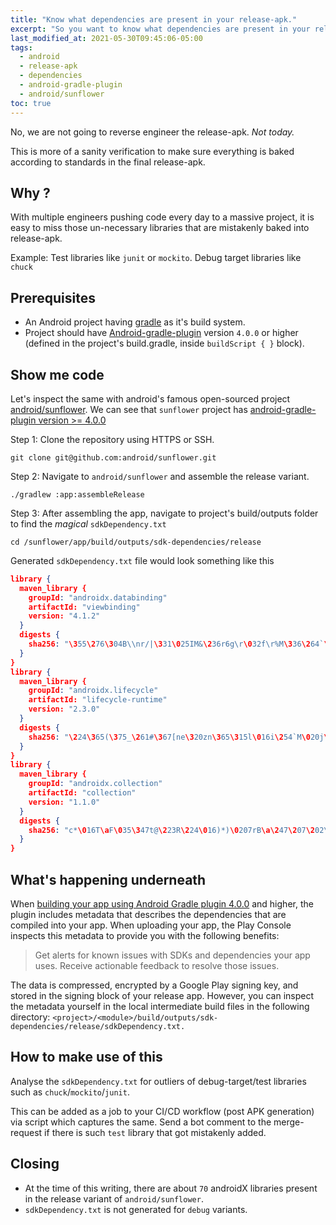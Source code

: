 ```yaml
---
title: "Know what dependencies are present in your release-apk."
excerpt: "So you want to know what dependencies are present in your release-apk."
last_modified_at: 2021-05-30T09:45:06-05:00
tags: 
  - android
  - release-apk
  - dependencies
  - android-gradle-plugin
  - android/sunflower
toc: true
---
```


No, we are not going to reverse engineer the release-apk. _Not today._

This is more of a sanity verification to make sure everything is 
baked according to standards in the final release-apk.

## Why ?

With multiple engineers pushing code every day to a massive project, it is easy to miss those un-necessary libraries that are mistakenly baked into release-apk.

Example: 
Test libraries like `junit` or `mockito`.
Debug target libraries like `chuck` 

## Prerequisites

- An Android project having [gradle](https://gradle.org/) as it's build system.
- Project should have [Android-gradle-plugin](https://developer.android.com/studio/releases/gradle-plugin) version `4.0.0` or higher (defined in the project's build.gradle, inside `buildScript { }` block).

## Show me code

Let's inspect the same with android's famous open-sourced project [android/sunflower](https://github.com/android/sunflower).
We can see that `sunflower` project has [android-gradle-plugin version >= 4.0.0](https://github.com/android/sunflower/blob/main/build.gradle#L62)

Step 1: Clone the repository using HTTPS or SSH.

```shell
git clone git@github.com:android/sunflower.git
```

Step 2: Navigate to `android/sunflower` and assemble the release variant.

```shell
./gradlew :app:assembleRelease
```

Step 3: After assembling the app, navigate to project's build/outputs folder to find the *magical* `sdkDependency.txt`

```shell
cd /sunflower/app/build/outputs/sdk-dependencies/release
```

Generated `sdkDependency.txt` file would look something like this

```json
library {
  maven_library {
    groupId: "androidx.databinding"
    artifactId: "viewbinding"
    version: "4.1.2"
  }
  digests {
    sha256: "\355\276\304B\\nr/|\331\025IM&\236r6g\r\032f\r%M\336\264`\027\270-\246g"
  }
}
library {
  maven_library {
    groupId: "androidx.lifecycle"
    artifactId: "lifecycle-runtime"
    version: "2.3.0"
  }
  digests {
    sha256: "\224\365(\375_\261#\367[ne\320zn\365\315l\016i\254`M\020j\252\022pR\202Eb4"
  }
}
library {
  maven_library {
    groupId: "androidx.collection"
    artifactId: "collection"
    version: "1.1.0"
  }
  digests {
    sha256: "c*\016T\aF\035\347t@\223R\224\016)*)\0207rB\a\247\207\202\fw\332\367\323;r"
  }
}
```

## What's happening underneath

When [building your app using Android Gradle plugin 4.0.0](https://developer.android.com/studio/releases/gradle-plugin#dependency-metadata) and higher, the plugin includes metadata that describes the dependencies that are compiled into your app. When uploading your app, the Play Console inspects this metadata to provide you with the following benefits:


> Get alerts for known issues with SDKs and dependencies your app uses. Receive actionable feedback to resolve those issues.


The data is compressed, encrypted by a Google Play signing key, and stored in the signing block of your release app. 
However, you can inspect the metadata yourself in the local intermediate build files in the following directory: 
`<project>/<module>/build/outputs/sdk-dependencies/release/sdkDependency.txt.`

## How to make use of this

Analyse the `sdkDependency.txt` for outliers of debug-target/test libraries such as `chuck`/`mockito`/`junit`.

This can be added as a job to your CI/CD workflow (post APK generation) via script which captures the same.
Send a bot comment to the merge-request if there is such `test` library that got mistakenly added.

## Closing


- At the time of this writing, there are about `70` androidX libraries present in the release variant of `android/sunflower`.
- `sdkDependency.txt` is not generated for `debug` variants.






